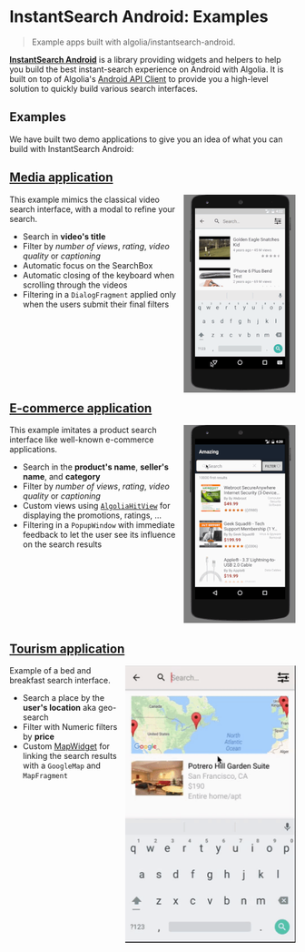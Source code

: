 # InstantSearch Android: Examples
>Example apps built with algolia/instantsearch-android.

[**InstantSearch Android**](https://github.com/algolia/instantsearch-android) is a library providing widgets and helpers to help you build the best instant-search experience on Android with Algolia.
It is built on top of Algolia's [Android API Client](https://github.com/algolia/algoliasearch-client-android) to provide you a high-level solution to quickly build various search interfaces.

## Examples
We have built two demo applications to give you an idea of what you can build with InstantSearch Android:

## [Media application](https://github.com/algolia/instantsearch-android-examples/tree/master/media)
<img src="./docs/media.gif" align="right"/>

This example mimics the classical video search interface, with a modal to refine your search.

- Search in **video's title**
- Filter by *number of views*, *rating*, *video quality* or *captioning* 
- Automatic focus on the SearchBox
- Automatic closing of the keyboard when scrolling through the videos
- Filtering in a `DialogFragment` applied only when the users submit their final filters

<br />
<br />
<br />
<br />
<br />
<br />
<br />

## [E-commerce application](https://github.com/algolia/instantsearch-android-examples/tree/master/ecommerce)
<img src="./docs/ecommerce.gif" align="right"/>

This example imitates a product search interface like well-known e-commerce applications.

- Search in the **product's name**, **seller's name**, and **category** 
- Filter by *number of views*, *rating*, *video quality* or *captioning* 
- Custom views using [`AlgoliaHitView`](https://github.com/algolia/instantsearch-android/blob/master/instantsearch/src/main/java/com/algolia/instantsearch/ui/views/AlgoliaHitView.java) for displaying the promotions, ratings, ...
- Filtering in a `PopupWindow` with immediate feedback to let the user see its influence on the search results

<br />
<br />
<br />
<br />
<br />
<br />
<br />

## [Tourism application](https://github.com/algolia/instantsearch-ios-examples/tree/master/Icebnb)
<img src="./docs/icebnb.gif" align="right" width="300"/>

Example of a bed and breakfast search interface.

- Search a place by the **user's location** aka geo-search
- Filter with Numeric filters by **price**
- Custom [MapWidget](https://github.com/algolia/instantsearch-android-examples/blob/master/icebnb/src/main/java/com/algolia/instantsearch/examples/icebnb/widgets/MapWidget.java) for linking the search results with a `GoogleMap` and `MapFragment`



